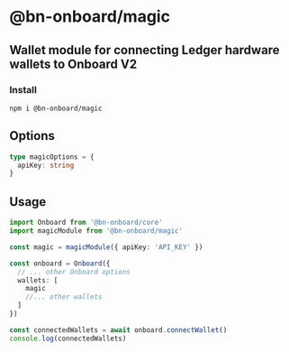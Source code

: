 # @bn-onboard/magic

## Wallet module for connecting Ledger hardware wallets to Onboard V2

### Install

`npm i @bn-onboard/magic`

## Options

```typescript
type magicOptions = {
  apiKey: string
}
```

## Usage

```typescript
import Onboard from '@bn-onboard/core'
import magicModule from '@bn-onboard/magic'

const magic = magicModule({ apiKey: 'API_KEY' })

const onboard = Onboard({
  // ... other Onboard options
  wallets: [
    magic
    //... other wallets
  ]
})

const connectedWallets = await onboard.connectWallet()
console.log(connectedWallets)
```
